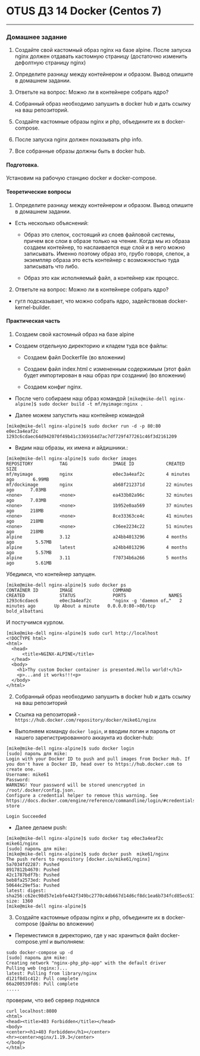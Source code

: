 # OTUS ДЗ 14 Docker  (Centos 7)
-----------------------------------------------------------------------
### Домашнее задание

1. Создайте свой кастомный образ nginx на базе alpine. После запуска nginx должен отдавать кастомную страницу (достаточно изменить дефолтную страницу nginx)

2. Определите разницу между контейнером и образом. Вывод опишите в домашнем задании.

3. Ответьте на вопрос: Можно ли в контейнере собрать ядро?

4. Собранный образ необходимо запушить в docker hub и дать ссылку на ваш репозиторий.

5. Создайте кастомные образы nginx и php, объедините их в docker-compose.

6. После запуска nginx должен показывать php info.

7. Все собранные образы должны быть в docker hub.

#### Подготовка.
Установим на рабочую станцию docker и docker-compose.


#### Теоретические вопросы

1. Определите разницу между контейнером и образом. Вывод опишите в домашнем задании.

- Есть несколько объяснений:

  - Образ это слепок, состоящий из слоев файловой системы, причем все слои в образе только на чтение. Когда мы из образа создаем контейнер, то наслаивается еще слой и в него можно записывать. Именно поэтому образ это, грубо говоря, слепок, а экземпляр образа это есть контейнер с возможностью туда записывать что либо.

  - Образ это как исполняемый файл, а контейнер как процесс.

2. Ответьте на вопрос: Можно ли в контейнере собрать ядро?
- гугл подсказывает, что можно собрать ядро, задействовав docker-kernel-builder.


#### Практическая часть

1. Создаем свой кастомный образ на базе alpine

- Создаем отдельную директорию и кладем туда все файлы:

  - Создаем файл Dockerfile (во вложении)

  - Создаем файл index.html с измененным содержимым (этот файл будет импортирован в наш образ при создании) (во вложении)
  - Создаем конфиг nginx.

- После чего собираем наш образ командой ```[mike@mike-dell nginx-alpine]$ sudo docker build -t mf/myimage:nginx .```

- Далее можем запустить наш контейнер командой
```
[mike@mike-dell nginx-alpine]$ sudo docker run -d -p 80:80 e0ec3a4eaf2c
1293c6cdaec64d942070f49b41c3369164d7ac7df729f477261c46f3d2161209
```

- Видим наш образы, их имена и айдишники.:
```
[mike@mike-dell nginx-alpine]$ sudo docker images
REPOSITORY          TAG                 IMAGE ID            CREATED             SIZE
mf/myimage          nginx               e0ec3a4eaf2c        4 minutes ago       6.99MB
mf/dockimage        nginx               ab68f212371d        22 minutes ago      7.03MB
<none>              <none>              ea433b02a96c        32 minutes ago      7.03MB
<none>              <none>              1b952e0aa569        37 minutes ago      218MB
<none>              <none>              8ce33363ce4c        41 minutes ago      218MB
<none>              <none>              c36ee2234c22        51 minutes ago      218MB
alpine              3.12                a24bb4013296        4 months ago        5.57MB
alpine              latest              a24bb4013296        4 months ago        5.57MB
alpine              3.11                f70734b6a266        5 months ago        5.61MB

```
Убедимся, что контейнер запущен.
```
[mike@mike-dell nginx-alpine]$ sudo docker ps
CONTAINER ID        IMAGE               COMMAND                  CREATED             STATUS              PORTS                NAMES
1293c6cdaec6        e0ec3a4eaf2c        "nginx -g 'daemon of…"   2 minutes ago       Up About a minute   0.0.0.0:80->80/tcp   bold_albattani

```
И постучимся курлом.

```
[mike@mike-dell nginx-alpine]$ sudo curl http://localhost
<!DOCTYPE html>
<html>
  <head>
      <title>NGINX-ALPINE</title>
  </head>
  <body>
    <h1>Thу custom Docker container is presented.Hello world!</h1>
    <p>...and it works!!!<p>
  </body>
</html>

```

2. Собранный образ необходимо запушить в docker hub и дать ссылку на ваш репозиторий

- Ссылка на репозиторий - ```https://hub.docker.com/repository/docker/mike61/nginx```

- Выполняем команду ```docker login```, и вводим логин и пароль от нашего зарегистрированного аккаунта из docker-hub:
```
[mike@mike-dell nginx-alpine]$ sudo docker login
[sudo] пароль для mike:
Login with your Docker ID to push and pull images from Docker Hub. If you don't have a Docker ID, head over to https://hub.docker.com to create one.
Username: mike61
Password:
WARNING! Your password will be stored unencrypted in /root/.docker/config.json.
Configure a credential helper to remove this warning. See
https://docs.docker.com/engine/reference/commandline/login/#credentials-store

Login Succeeded

```
- Далее делаем push:
```
[mike@mike-dell nginx-alpine]$ sudo docker tag e0ec3a4eaf2c mike61/nginx
[sudo] пароль для mike:
[mike@mike-dell nginx-alpine]$ sudo docker push  mike61/nginx
The push refers to repository [docker.io/mike61/nginx]
5a7034fd2287: Pushed
8917812b4670: Pushed
42c1787bdf7b: Pushed
beb8fa2573ed: Pushed
50644c29ef5a: Pushed
latest: digest: sha256:c62ec98d57e1ebfe442f349bc2770c4db667d14d6cf8dc1ea6b734fcd85ec617 size: 1360
[mike@mike-dell nginx-alpine]$

```

3. Создайте кастомные образы nginx и php, объедините их в docker-compose (файлы во вложении)

- Переместимся в директорию, где у нас храниться файл docker-compose.yml и выполняем:
```
sudo docker-compose up -d
[sudo] пароль для mike:
Creating network "nginx-php_php-app" with the default driver
Pulling web (nginx:)...
latest: Pulling from library/nginx
d121f8d1c412: Pull complete
66a200539fd6: Pull complete
.....
```
проверим, что веб сервер поднялся
```
curl localhost:8080
<html>
<head><title>403 Forbidden</title></head>
<body>
<center><h1>403 Forbidden</h1></center>
<hr><center>nginx/1.19.3</center>
</body>
</html>
```
